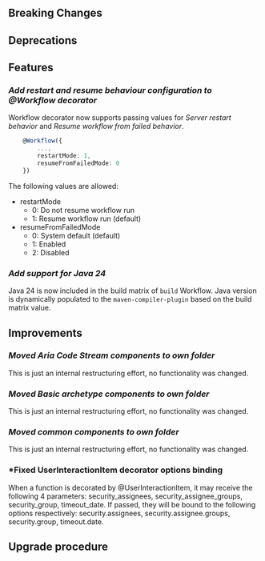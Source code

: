 [//]: # (VERSION_PLACEHOLDER DO NOT DELETE)
[//]: # (Used when working on a new release. Placed together with the Version.md)
[//]: # (Nothing here is optional. If a step must not be performed, it must be said so)
[//]: # (Do not fill the version, it will be done automatically)
[//]: # (Quick Intro to what is the focus of this release)

## Breaking Changes

[//]: # (### *Breaking Change*)
[//]: # (Describe the breaking change AND explain how to resolve it)
[//]: # (You can utilize internal links /e.g. link to the upgrade procedure, link to the improvement|deprecation that introduced this/)

## Deprecations

[//]: # (### *Deprecation*)
[//]: # (Explain what is deprecated and suggest alternatives)

[//]: # (Features -> New Functionality)

## Features

### *Add restart and resume behaviour configuration to @Workflow decorator*

Workflow decorator now supports passing values for *Server restart behavior* and *Resume workflow from failed behavior*.

```typescript
    @Workflow({
        ...,
        restartMode: 1,
        resumeFromFailedMode: 0
    })
```

The following values are allowed:
- restartMode
  - 0: Do not resume workflow run
  - 1: Resume workflow run (default)
- resumeFromFailedMode
  - 0: System default (default)
  - 1: Enabled
  - 2: Disabled

[//]: # (### *Feature Name*)
[//]: # (Describe the feature)
[//]: # (Optional But higlhy recommended Specify *NONE* if missing)
[//]: # (#### Relevant Documentation:)

[//]: # (Improvements -> Bugfixes/hotfixes or general improvements)

### *Add support for Java 24*
Java 24 is now included in the build matrix of `build` Workflow. Java version is dynamically populated to the `maven-compiler-plugin` based on the build matrix value.

## Improvements

[//]: # (### *Improvement Name* )
[//]: # (Talk ONLY regarding the improvement)
[//]: # (Optional But higlhy recommended)
[//]: # (#### Previous Behavior)
[//]: # (Explain how it used to behave, regarding to the change)
[//]: # (Optional But higlhy recommended)
[//]: # (#### New Behavior)
[//]: # (Explain how it behaves now, regarding to the change)
[//]: # (Optional But higlhy recommended Specify *NONE* if missing)
[//]: # (#### Relevant Documentation:)

### *Moved Aria Code Stream components to own folder*

This is just an internal restructuring effort, no functionality was changed.

### *Moved Basic archetype components to own folder*

This is just an internal restructuring effort, no functionality was changed.

### *Moved common components to own folder*

This is just an internal restructuring effort, no functionality was changed.

### *Fixed UserInteractionItem decorator options binding

When a function is decorated by @UserInteractionItem, it may receive the following 4 parameters:
security_assignees, security_assignee_groups, security_group, timeout_date.
If passed, they will be bound to the following options respectively:
security.assignees, security.assignee.groups, security.group, timeout.date.


## Upgrade procedure

[//]: # (Explain in details if something needs to be done)
